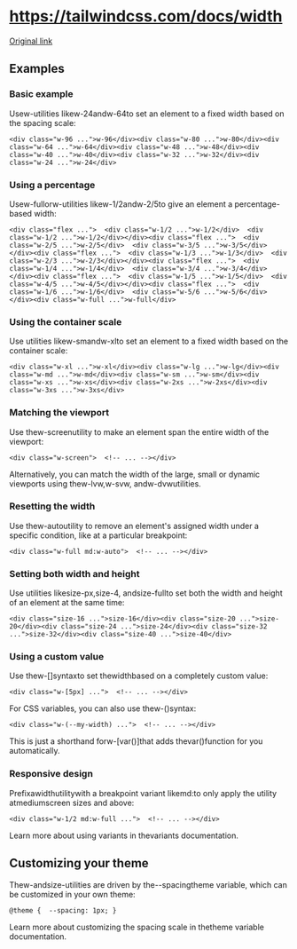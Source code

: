 # https://tailwindcss.com/docs/width

[Original link](https://tailwindcss.com/docs/width)

## Examples

### Basic example

Usew-<number>utilities likew-24andw-64to set an element to a fixed width based on the spacing scale:

```
<div class="w-96 ...">w-96</div><div class="w-80 ...">w-80</div><div class="w-64 ...">w-64</div><div class="w-48 ...">w-48</div><div class="w-40 ...">w-40</div><div class="w-32 ...">w-32</div><div class="w-24 ...">w-24</div>
```

### Using a percentage

Usew-fullorw-<fraction>utilities likew-1/2andw-2/5to give an element a percentage-based width:

```
<div class="flex ...">  <div class="w-1/2 ...">w-1/2</div>  <div class="w-1/2 ...">w-1/2</div></div><div class="flex ...">  <div class="w-2/5 ...">w-2/5</div>  <div class="w-3/5 ...">w-3/5</div></div><div class="flex ...">  <div class="w-1/3 ...">w-1/3</div>  <div class="w-2/3 ...">w-2/3</div></div><div class="flex ...">  <div class="w-1/4 ...">w-1/4</div>  <div class="w-3/4 ...">w-3/4</div></div><div class="flex ...">  <div class="w-1/5 ...">w-1/5</div>  <div class="w-4/5 ...">w-4/5</div></div><div class="flex ...">  <div class="w-1/6 ...">w-1/6</div>  <div class="w-5/6 ...">w-5/6</div></div><div class="w-full ...">w-full</div>
```

### Using the container scale

Use utilities likew-smandw-xlto set an element to a fixed width based on the container scale:

```
<div class="w-xl ...">w-xl</div><div class="w-lg ...">w-lg</div><div class="w-md ...">w-md</div><div class="w-sm ...">w-sm</div><div class="w-xs ...">w-xs</div><div class="w-2xs ...">w-2xs</div><div class="w-3xs ...">w-3xs</div>
```

### Matching the viewport

Use thew-screenutility to make an element span the entire width of the viewport:

```
<div class="w-screen">  <!-- ... --></div>
```

Alternatively, you can match the width of the large, small or dynamic viewports using thew-lvw,w-svw, andw-dvwutilities.

### Resetting the width

Use thew-autoutility to remove an element's assigned width under a specific condition, like at a particular breakpoint:

```
<div class="w-full md:w-auto">  <!-- ... --></div>
```

### Setting both width and height

Use utilities likesize-px,size-4, andsize-fullto set both the width and height of an element at the same time:

```
<div class="size-16 ...">size-16</div><div class="size-20 ...">size-20</div><div class="size-24 ...">size-24</div><div class="size-32 ...">size-32</div><div class="size-40 ...">size-40</div>
```

### Using a custom value

Use thew-[<value>]syntaxto set thewidthbased on a completely custom value:

```
<div class="w-[5px] ...">  <!-- ... --></div>
```

For CSS variables, you can also use thew-(<custom-property>)syntax:

```
<div class="w-(--my-width) ...">  <!-- ... --></div>
```

This is just a shorthand forw-[var(<custom-property>)]that adds thevar()function for you automatically.

### Responsive design

Prefixawidthutilitywith a breakpoint variant likemd:to only apply the utility atmediumscreen sizes and above:

```
<div class="w-1/2 md:w-full ...">  <!-- ... --></div>
```

Learn more about using variants in thevariants documentation.

## Customizing your theme

Thew-<number>andsize-<number>utilities are driven by the--spacingtheme variable, which can be customized in your own theme:

```
@theme {  --spacing: 1px; }
```

Learn more about customizing the spacing scale in thetheme variable documentation.
